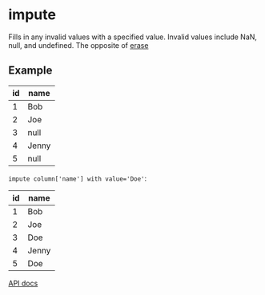# impute

Fills in any invalid values with a specified value. Invalid values include NaN, null, and undefined. The opposite of [erase](./erase.md)

## Example

| id  | name  |
| --- | ----- |
| 1   | Bob   |
| 2   | Joe   |
| 3   | null  |
| 4   | Jenny |
| 5   | null  |

`impute column['name'] with value='Doe'`:

| id  | name  |
| --- | ----- |
| 1   | Bob   |
| 2   | Joe   |
| 3   | Doe   |
| 4   | Jenny |
| 5   | Doe   |

[API docs](https://github.com/microsoft/datashaper/blob/main/javascript/schema/docs/markdown/schema.imputeargs.md)